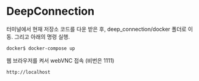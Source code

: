 # DeepConnection

터미널에서 현재 저장소 코드를 다운 받은 후, deep_connection/docker 폴더로 이동. 그리고 아래의 명령 실행.
```
docker$ docker-compose up
```
웹 브라우저를 켜서 webVNC 접속 (비번은 1111)
```
http://localhost
